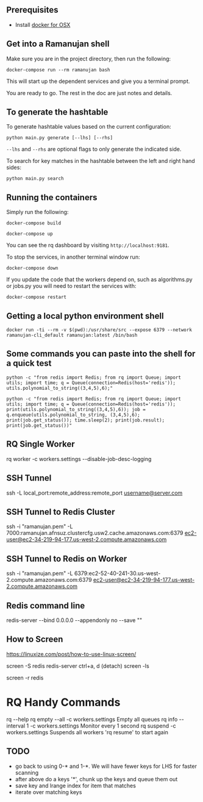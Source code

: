 
## Prerequisites
- Install [docker for OSX](https://docs.docker.com/docker-for-mac/install/)

## Get into a Ramanujan shell
Make sure you are in the project directory, then run the following:

`docker-compose run --rm ramanujan bash`

This will start up the dependent services and give you a terminal prompt.

You are ready to go.   The rest in the doc are just notes and details.

## To generate the hashtable

To generate hashtable values based on the current configuration:

`python main.py generate [--lhs] [--rhs]`

`--lhs` and `--rhs` are optional flags to only generate the indicated side.

To search for key matches in the hashtable between the left and right hand sides:

`python main.py search`


## Running the containers
Simply run the following:

`docker-compose build`

`docker-compose up`

You can see the rq dashboard by visiting `http://localhost:9181`.

To stop the services, in another terminal window run:

`docker-compose down`

If you update the code that the workers depend on, such as algorithms.py or jobs.py
you will need to restart the services with:

`docker-compose restart`

## Getting a local python environment shell
`docker run -ti --rm -v $(pwd):/usr/share/src --expose 6379 --network ramanujan-cli_default ramanujan:latest /bin/bash`


## Some commands you can paste into the shell for a quick test

`python -c "from redis import Redis; from rq import Queue; import utils; import time; q = Queue(connection=Redis(host='redis')); utils.polynomial_to_string((3,4,5),6);"`

`python -c "from redis import Redis; from rq import Queue; import utils; import time; q = Queue(connection=Redis(host='redis')); print(utils.polynomial_to_string((3,4,5),6)); job = q.enqueue(utils.polynomial_to_string, (3,4,5),6); print(job.get_status()); time.sleep(2); print(job.result); print(job.get_status())"`

## RQ Single Worker
rq worker -c workers.settings --disable-job-desc-logging

## SSH Tunnel
ssh -L local_port:remote_address:remote_port username@server.com

## SSH Tunnel to Redis Cluster
ssh -i "ramanujan.pem" -L 7000:ramanujan.afnsuz.clustercfg.usw2.cache.amazonaws.com:6379 ec2-user@ec2-34-219-94-177.us-west-2.compute.amazonaws.com

## SSH Tunnel to Redis on Worker
ssh -i "ramanujan.pem" -L 6379:ec2-52-40-241-30.us-west-2.compute.amazonaws.com:6379 ec2-user@ec2-34-219-94-177.us-west-2.compute.amazonaws.com

## Redis command line
redis-server --bind 0.0.0.0 --appendonly no --save ""

## How to Screen
https://linuxize.com/post/how-to-use-linux-screen/

screen -S redis
redis-server
ctrl+a, d  (detach)
screen -ls

screen -r redis

# RQ Handy Commands
rq --help
rq empty --all -c workers.settings          Empty all queues
rq info --interval 1 -c workers.settings    Monitor every 1 second
rq suspend -c workers.settings              Suspends all workers 'rq resume' to start again

## TODO

- go back to using 0-* and 1-*.  We will have fewer keys for LHS for faster scanning
- after above do a keys '*', chunk up the keys and queue them out
- save key and lrange index for item that matches
- iterate over matching keys
